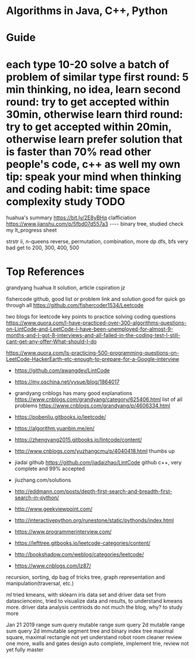 
Algorithms in Java, C++, Python
===============================
Guide
=====

each type 10-20
solve a batch of problem of similar type
first round: 5 min thinking, no idea, learn
second round: try to get accepted within 30min, otherwise learn
third round: try to get accepted within 20min, otherwise learn
prefer solution that is faster than 70% 
read other people's code, c++ as well
my own tip: speak your mind when thinking and coding
habit: time space complexity study 
TODO
====
huahua's summary
https://bit.ly/2E8yBHq
clafficiation 
https://www.jianshu.com/p/5fbd07d557a3   ---- binary tree, studied
check my lt_progress sheet

strstr ii, n-queens
reverse, permutation, combination, more dp
dfs, bfs very bad 
get to 200, 300, 400, 500

Top References
==============
grandyang
huahua
lt solution, article
cspiration
jz

fishercode github, good list or problem link and solution
good for quick go through all
https://github.com/fishercoder1534/Leetcode

two blogs for leetcode
key points to practice solving coding questions
https://www.quora.com/I-have-practiced-over-300-algorithms-questions-on-LintCode-and-LeetCode-I-have-been-unemployed-for-almost-9-months-and-I-got-8-interviews-and-all-failed-in-the-coding-test-I-still-cant-get-any-offer-What-should-I-do

https://www.quora.com/Is-practicing-500-programming-questions-on-LeetCode-HackerEarth-etc-enough-to-prepare-for-a-Google-interview
- https://github.com/awangdev/LintCode
- https://my.oschina.net/yysue/blog/1864017
- grandyang cnblogs has many good explanations
	https://www.cnblogs.com/grandyang/category/625406.html
	list of all problems
	https://www.cnblogs.com/grandyang/p/4606334.html
- https://pobenliu.gitbooks.io/leetcode/
- https://algorithm.yuanbin.me/en/
- https://zhengyang2015.gitbooks.io/lintcode/content/
- http://www.cnblogs.com/yuzhangcmu/p/4040418.html thumbs up
- jiadai  github
 https://github.com/jiadaizhao/LintCode
   github c++, very complete and 99% accepted
- jiuzhang.com/solutions

- http://eddmann.com/posts/depth-first-search-and-breadth-first-search-in-python/
- http://www.geekviewpoint.com/
- http://interactivepython.org/runestone/static/pythonds/index.html
- https://www.programmerinterview.com/
- https://lefttree.gitbooks.io/leetcode-categories/content/
- http://bookshadow.com/weblog/categories/leetcode/
- https://www.cnblogs.com/lz87/

recursion, sorting, dp bag of tricks
tree, graph representation and manipulation(traversal, etc.)

ml tried kmeans, with sklearn iris data set and driver data set from datascienceinc, tried to visualize data and results, to understand kmeans more. driver data analysis centriods do not much the blog, why?  to study more

Jan 21 2019
range sum query mutable
range sum query 2d mutable
range sum query 2d immutable
segment tree and binary index tree
maximal square, maximal rectangle not yet understand
robot room cleaner review one more, walls and gates
design auto complete, implement trie, review not yet fully master

